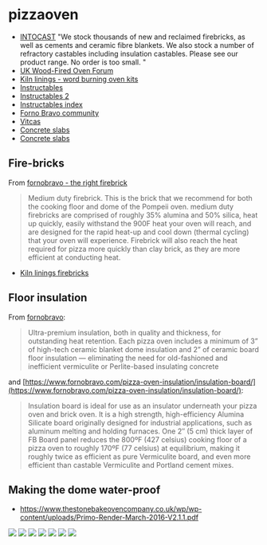 # pizzaoven

* [INTOCAST](http://www.intocast.co.uk/pizza-and-wood-burning-ovens) "We stock thousands of new and reclaimed firebricks, as well as cements and ceramic fibre blankets. We also stock a number of refractory castables including insulation castables.  Please see our product range. No order is too small. "
* [UK Wood-Fired Oven Forum](http://ukwoodfiredovenforum.proboards.com)
* [Kiln linings - word burning oven kits ](http://kilnlinings.co.uk/wood-burning-oven-kits)
* [Instructables](http://www.instructables.com/id/Wood-Fired-Clay-Pizza-Oven/?ALLSTEPS)
* [Instructables 2](http://www.instructables.com/id/Wood-Fired-Brick-Pizza-Oven-Build/?ALLSTEPS)
* [Instructables index](http://www.instructables.com/howto/pizza+oven/)
* [Forno Bravo community](http://www.fornobravo.com/community/)
* [Vitcas](http://shop.vitcas.com/wood-fired-ovens-13-c.asp?gclid=CjwKEAjw8bO3BRDp0bP_vL-7_lASJACL_d6wbtamUtjwQuEWVlBePiHBUM4MF_emAF4gc5Wr5-PMqxoC56Xw_wcB)
* [Concrete slabs](http://www.pavingexpert.com/pccflag1.htm)
* [Concrete slabs](http://www.easymixconcrete.com/news/types-of-concrete-and-their-strengths/)

## Fire-bricks

From [fornobravo - the right firebrick](https://www.fornobravo.com/pompeii-oven/brick-primer/) 

> Medium duty firebrick. This is the brick that we recommend for both the cooking floor and dome of the Pompeii oven. medium duty firebricks are comprised of roughly 35% alumina and 50% silica, heat up quickly, easily withstand the 900F heat your oven will reach, and are designed for the rapid heat-up and cool down (thermal cycling) that your oven will experience. Firebrick will also reach the heat required for pizza more quickly than clay brick, as they are more efficient at conducting heat.

* [Kiln linings firebricks](https://www.kilnlinings.co.uk/categories/firebricks)

## Floor insulation

From [fornobravo](https://www.fornobravo.com/product-series/giardino-series-pizza-ovens/):

> Ultra-premium insulation, both in quality and thickness, for outstanding heat retention. Each pizza oven includes a minimum of 3” of high-tech ceramic blanket dome insulation and 2” of ceramic board floor insulation — eliminating the need for old-fashioned and inefficient vermiculite or Perlite-based insulating concrete

and [https://www.fornobravo.com/pizza-oven-insulation/insulation-board/](https://www.fornobravo.com/pizza-oven-insulation/insulation-board/):

> Insulation board is ideal for use as an insulator underneath your pizza oven and brick oven. It is a high strength, high-efficiency Alumina Silicate board originally designed for industrial applications, such as aluminum melting and holding furnaces. One 2″ (5 cm) thick layer of FB Board panel reduces the 800ºF (427 celsius)  cooking floor of a pizza oven to roughly 170ºF (77 celsius) at equilibrium, making it roughly twice as efficient as pure Vermiculite board, and even more efficient than castable Vermiculite and Portland cement mixes.

## Making the dome water-proof

* https://www.thestonebakeovencompany.co.uk/wp/wp-content/uploads/Primo-Render-March-2016-V2.1.1.pdf

![](pizza-oven-images/wood-burning-pizza-oven-Patio-Rustic-with-covered-patio-firewood-storage.jpg)
![](pizza-oven-images/DSC00129.JPG)
![](pizza-oven-images/105cf1e1a8b6ff7555ffafce7918f424.jpg)
![](pizza-oven-images/9bf7bff65beafd60610ac52034a8a9a4.jpg)
![](pizza-oven-images/2001b638a65c9d7192acdb222fced59a.jpg)
![](pizza-oven-images/2a9c96c3f653c5e943de756452e051e2.jpg)
![](pizza-oven-images/Screen%20Shot%202016-03-28%20at%2013.43.48.png)

